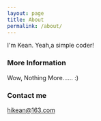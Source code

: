 ```yaml
---
layout: page
title: About
permalink: /about/
---
```


I'm Kean. Yeah,a simple coder!

### More Information

Wow, Nothing More...... :)

### Contact me

[hikean@163.com](mailto:hikean@163.com)
